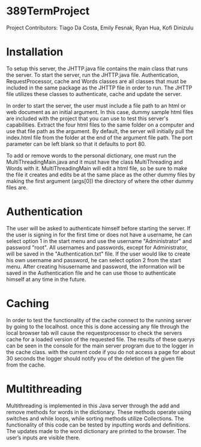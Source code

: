 # 389TermProject
Project Contributors: Tiago Da Costa, Emily Fesnak, Ryan Hua, Kofi Dinizulu
# Installation
To setup this server, the JHTTP.java file contains the main class that runs the server. To start the server, run the JHTTP.java file. Authentication, RequestProcessor, cache and Words classes are all classes that must be included in the same package as the JHTTP file in order to run. The JHTTP file utilizes these classes to authenticate, cache and update the server.

In order to start the server, the user must include a file path to an html or web document as an initial argument. In this case, dummy sample html files are included with the project that you can use to test this server's capabilities. Extract the four html files to the same folder on a computer and use that file path as the argument. By default, the server will initially pull the index.html file from the folder at the end of the argument file path. The port parameter can be left blank so that it defaults to port 80. 

To add or remove words to the personal dictionary, one must run the MultiThreadingMain.java and it must have the class MultiThreading and Words with it. MultiThreadingMain will edit a html file, so be sure to make the file it creates and edits be at the same place as the other dummy files by making the first argument (args[0]) the directory of where the other dummy files are.

# Authentication
The user will be asked to authenticate himself before starting the server. If the user is signing in for the first time or does not have a username, he can select option 1 in the start menu and use the username "Administrator" and password "root". All usernames and passwords, except for Administrator, will be saved in the "Authentication.txt" file. If the user would like to create his own username and password, he can select option 2 from the start menu. After creating hisusername and password, the information will be saved in the Authentication file and he can use those to authenticate himself at any time in the future.

# Caching
In order to test the functionality of the cache connect to the running server by going to the localhost. once this is done accessing any file through the local browser tab will cause the requestprocessor to check the servers cache for a loaded version of the requested file. The results of these querys can be seen in the console for the main server program due to the logger in the cache class. with the current code if you do not access a page for about 30 seconds the logger should notify you of the deletion of the given file from the cache.

# Multithreading
Multithreading is implemented in this Java server through the add and remove methods for words in the dictionary. These methods operate using switches and while loops, while sorting methods utilize Collections. The functionality of this code can be tested by inputting words and definitions. The updates made to the word dictionary are printed to the browser. The user’s inputs are visible there. 
